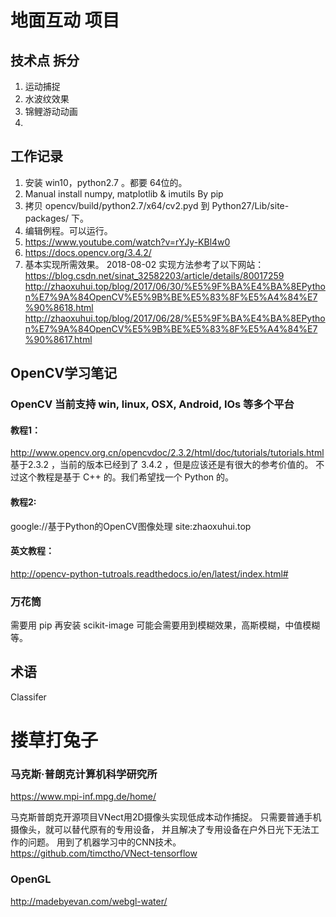 # 地面互动 项目

## 技术点 拆分
1. 运动捕捉
2. 水波纹效果
3. 锦鲤游动动画
4. 


## 工作记录

1. 安装 win10，python2.7 。都要 64位的。
2. Manual  install numpy, matplotlib & imutils By pip
3. 拷贝 opencv/build/python2.7/x64/cv2.pyd 到 Python27/Lib/site-packages/ 下。
3. 编辑例程。可以运行。
4. https://www.youtube.com/watch?v=rYJy-KBl4w0 
5. https://docs.opencv.org/3.4.2/ 
6. 基本实现所需效果。   2018-08-02  实现方法参考了以下网站：
https://blog.csdn.net/sinat_32582203/article/details/80017259  
http://zhaoxuhui.top/blog/2017/06/30/%E5%9F%BA%E4%BA%8EPython%E7%9A%84OpenCV%E5%9B%BE%E5%83%8F%E5%A4%84%E7%90%8618.html   
http://zhaoxuhui.top/blog/2017/06/28/%E5%9F%BA%E4%BA%8EPython%E7%9A%84OpenCV%E5%9B%BE%E5%83%8F%E5%A4%84%E7%90%8617.html  



##  OpenCV学习笔记
### OpenCV 当前支持 win, linux, OSX, Android, IOs 等多个平台
#### 教程1： 
http://www.opencv.org.cn/opencvdoc/2.3.2/html/doc/tutorials/tutorials.html 基于2.3.2 ，当前的版本已经到了 3.4.2 ，但是应该还是有很大的参考价值的。
不过这个教程是基于 C++ 的。我们希望找一个 Python 的。

#### 教程2:
google://基于Python的OpenCV图像处理 site:zhaoxuhui.top





#### 英文教程：
http://opencv-python-tutroals.readthedocs.io/en/latest/index.html#



### 万花筒
需要用 pip 再安装  scikit-image
可能会需要用到模糊效果，高斯模糊，中值模糊等。


## 术语
Classifer  


# 搂草打兔子

### 马克斯·普朗克计算机科学研究所
https://www.mpi-inf.mpg.de/home/

马克斯普朗克开源项目VNect用2D摄像头实现低成本动作捕捉。
只需要普通手机摄像头，就可以替代原有的专用设备，
并且解决了专用设备在户外日光下无法工作的问题。
用到了机器学习中的CNN技术。
https://github.com/timctho/VNect-tensorflow


### OpenGL

http://madebyevan.com/webgl-water/